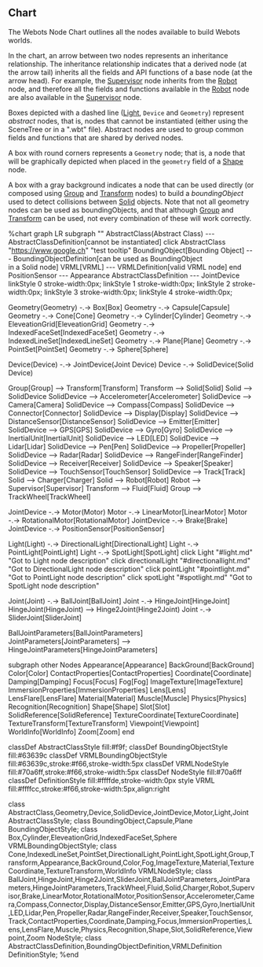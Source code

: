 ## Chart

The Webots Node Chart outlines all the nodes available to build Webots worlds.

In the chart, an arrow between two nodes represents an inheritance relationship.
The inheritance relationship indicates that a derived node (at the arrow tail) inherits all the fields and API functions of a base node (at the arrow head).
For example, the [Supervisor](supervisor.md) node inherits from the [Robot](robot.md) node, and therefore all the fields and functions available in the [Robot](robot.md) node are also available in the [Supervisor](supervisor.md) node.

Boxes depicted with a dashed line ([Light](light.md), `Device` and `Geometry`) represent *abstract* nodes, that is, nodes that cannot be instantiated (either using the SceneTree or in a ".wbt" file).
Abstract nodes are used to group common fields and functions that are shared by derived nodes.

A box with round corners represents a `Geometry` node; that is, a node that will be graphically depicted when placed in the `geometry` field of a [Shape](shape.md) node.

A box with a gray background indicates a node that can be used directly (or composed using [Group](group.md) and [Transform](transform.md) nodes) to build a *boundingObject* used to detect collisions between [Solid](solid.md) objects.
Note that not all geometry nodes can be used as boundingObjects, and that although [Group](group.md) and [Transform](transform.md) can be used, not every combination of these will work correctly.

%chart
graph LR
  subgraph ""
    AbstractClass(Abstract Class) --- AbstractClassDefinition[cannot be instantiated]
    click AbstractClass "https://www.google.ch" "test tooltip"
    BoundingObject[Bounding Object] --- BoundingObjectDefinition[can be used as BoundingObject<br>in a Solid node]
    VRML[VRML] --- VRMLDefinition[valid VRML node]
  end
  PositionSensor --- Appearance
  AbstractClassDefinition --- JointDevice
  linkStyle 0 stroke-width:0px;
  linkStyle 1 stroke-width:0px;
  linkStyle 2 stroke-width:0px;
  linkStyle 3 stroke-width:0px;
  linkStyle 4 stroke-width:0px;

  Geometry(Geometry) -.-> Box[Box]
  Geometry -.-> Capsule[Capsule]
  Geometry -.-> Cone[Cone]
  Geometry -.-> Cylinder[Cylinder]
  Geometry -.-> EleveationGrid[EleveationGrid]
  Geometry -.-> IndexedFaceSet[IndexedFaceSet]
  Geometry -.-> IndexedLineSet[IndexedLineSet]
  Geometry -.-> Plane[Plane]
  Geometry -.-> PointSet[PointSet]
  Geometry -.-> Sphere[Sphere]

  Device(Device) -.-> JointDevice(Joint Device)
  Device -.-> SolidDevice(Solid Device)

  Group[Group] --> Transform[Transform]
    Transform --> Solid[Solid]
      Solid --> SolidDevice
        SolidDevice --> Accelerometer[Accelerometer]
        SolidDevice --> Camera[Camera]
        SolidDevice --> Compass[Compass]
        SolidDevice --> Connector[Connector]
        SolidDevice --> Display[Display]
        SolidDevice --> DistanceSensor[DistanceSensor]
        SolidDevice --> Emitter[Emitter]
        SolidDevice --> GPS[GPS]
        SolidDevice --> Gyro[Gyro]
        SolidDevice --> InertialUnit[InertialUnit]
        SolidDevice --> LED[LED]
        SolidDevice --> Lidar[Lidar]
        SolidDevice --> Pen[Pen]
        SolidDevice --> Propeller[Propeller]
        SolidDevice --> Radar[Radar]
        SolidDevice --> RangeFinder[RangeFinder]
        SolidDevice --> Receiver[Receiver]
        SolidDevice --> Speaker[Speaker]
        SolidDevice --> TouchSensor[TouchSensor]
        SolidDevice --> Track[Track]
      Solid --> Charger[Charger]
      Solid --> Robot[Robot]
        Robot --> Supervisor[Supervisor]
    Transform --> Fluid[Fluid]
  Group --> TrackWheel[TrackWheel]

  JointDevice -.-> Motor(Motor)
    Motor -.-> LinearMotor[LinearMotor]
    Motor -.-> RotationalMotor[RotationalMotor]
  JointDevice -.-> Brake[Brake]
  JointDevice -.-> PositionSensor[PositionSensor]

  Light(Light) -.-> DirectionalLight[DirectionalLight]
  Light -.-> PointLight[PointLight]
  Light -.-> SpotLight[SpotLight]
  click Light "#light.md" "Got to Light node description"
  click directionalLight "#directionallight.md" "Got to DirectionalLight node description"
  click pointLight "#pointlight.md" "Got to PointLight node description"
  click spotLight "#spotlight.md" "Got to SpotLight node description"

  Joint(Joint) -.-> BallJoint[BallJoint]
  Joint -.-> HingeJoint[HingeJoint]
    HingeJoint(HingeJoint) --> Hinge2Joint(Hinge2Joint)
  Joint -.-> SliderJoint[SliderJoint]

  BallJointParameters[BallJointParameters]
  JointParameters[JointParameters] --> HingeJointParameters[HingeJointParameters]

  subgraph other Nodes
    Appearance[Appearance]
    BackGround[BackGround]
    Color[Color]
    ContactProperties[ContactProperties]
    Coordinate[Coordinate]
    Damping[Damping]
    Focus[Focus]
    Fog[Fog]
    ImageTexture[ImageTexture]
    ImmersionProperties[ImmersionProperties]
    Lens[Lens]
    LensFlare[LensFlare]
    Material[Material]
    Muscle[Muscle]
    Physics[Physics]
    Recognition[Recognition]
    Shape[Shape]
    Slot[Slot]
    SolidReference[SolidReference]
    TextureCoordinate[TextureCoordinate]
    TextureTransform[TextureTransform]
    Viewpoint[Viewpoint]
    WorldInfo[WorldInfo]
    Zoom[Zoom]
  end

  classDef AbstractClassStyle fill:#f9f;
  classDef BoundingObjectStyle fill:#63639c
  classDef VRMLBoundingObjectStyle fill:#63639c,stroke:#f66,stroke-width:5px
  classDef VRMLNodeStyle fill:#70a6ff,stroke:#f66,stroke-width:5px
  classDef NodeStyle fill:#70a6ff
  classDef DefinitionStyle fill:#ffffde,stroke-width:0px
  style VRML fill:#ffffcc,stroke:#f66,stroke-width:5px,align:right

  class AbstractClass,Geometry,Device,SolidDevice,JointDevice,Motor,Light,Joint AbstractClassStyle;
  class BoundingObject,Capsule,Plane BoundingObjectStyle;
  class Box,Cylinder,EleveationGrid,IndexedFaceSet,Sphere VRMLBoundingObjectStyle;
  class Cone,IndexedLineSet,PointSet,DirectionalLight,PointLight,SpotLight,Group,Transform,Appearance,BackGround,Color,Fog,ImageTexture,Material,TextureCoordinate,TextureTransform,WorldInfo VRMLNodeStyle;
  class BallJoint,HingeJoint,Hinge2Joint,SliderJoint,BallJointParameters,JointParameters,HingeJointParameters,TrackWheel,Fluid,Solid,Charger,Robot,Supervisor,Brake,LinearMotor,RotationalMotor,PositionSensor,Accelerometer,Camera,Compass,Connector,Display,DistanceSensor,Emitter,GPS,Gyro,InertialUnit,LED,Lidar,Pen,Propeller,Radar,RangeFinder,Receiver,Speaker,TouchSensor,Track,ContactProperties,Coordinate,Damping,Focus,ImmersionProperties,Lens,LensFlare,Muscle,Physics,Recognition,Shape,Slot,SolidReference,Viewpoint,Zoom NodeStyle;
  class AbstractClassDefinition,BoundingObjectDefinition,VRMLDefinition DefinitionStyle;
%end
